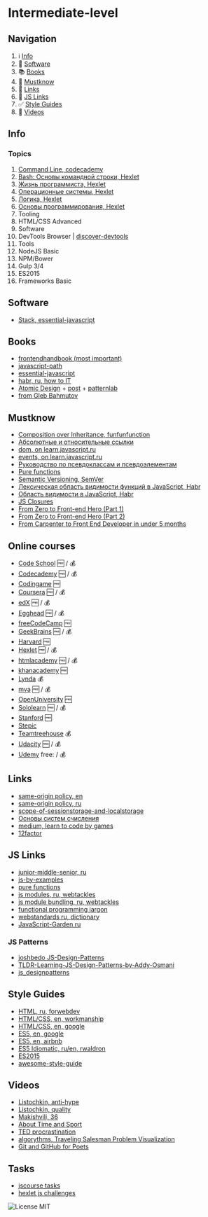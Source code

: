 # Intermediate-level

## Navigation

1. :information_source: [Info](#info)
2. :floppy_disk: [Software](#software)
3. :books: [Books](#books)
4. :100: [Mustknow](#mustknow)
5. :link: [Links](#links)
6. :link: [JS Links](#js-links)
7. :white_check_mark: [Style Guides](#style-guides)
8. :movie_camera: [Videos](#videos)

## Info

### Topics

1. [Command Line, codecademy](https://www.codecademy.com/learn/learn-the-command-line)
2. [Bash: Основы командной строки, Hexlet](https://ru.hexlet.io/courses/bash)
3. [Жизнь программиста, Hexlet](https://ru.hexlet.io/courses/prog-life)
4. [Операционные системы, Hexlet](https://ru.hexlet.io/courses/operating_systems)
5. [Логика, Hexlet](https://ru.hexlet.io/courses/logic)
6. [Основы программирования, Hexlet](https://ru.hexlet.io/courses/programming-basics)
7. Tooling
8. HTML/CSS Advanced
9. Software
10. DevTools Browser | [discover-devtools](http://discover-devtools.codeschool.com/)
11. Tools
12. NodeJS Basic
13. NPM/Bower
14. Gulp 3/4
15. ES2015
16. Frameworks Basic

## Software

- [Stack, essential-javascript](https://github.com/ericelliott/essential-javascript-links#dev-tools--collaboration)

## Books

- [frontendhandbook (most important)](http://www.frontendhandbook.com/)
- [javascript-path](https://github.com/javascript-society/javascript-path)
- [essential-javascript](https://github.com/ericelliott/essential-javascript-links#books)
- [habr, ru, how to IT](https://habrahabr.ru/post/275839/)
- [Atomic Design](http://atomicdesign.bradfrost.com/table-of-contents/) + [post](http://bradfrost.com/blog/post/atomic-web-design/) + [patternlab](http://patternlab.io/)
- [from Gleb Bahmutov](https://glebbahmutov.com/blog/javascript-books/)

## Mustknow

- [Composition over Inheritance, funfunfunction](https://www.youtube.com/watch?v=wfMtDGfHWpA)
- [Абсолютные и относительные ссылки](http://htmlbook.ru/samhtml/ssylki/absolyutnye-i-otnositelnye-ssylki)
- [dom, on learn.javascript.ru](https://learn.javascript.ru/document)
- [events, on learn.javascript.ru](https://learn.javascript.ru/events-and-interfaces)
- [Руководство по псевдоклассам и псевдоэлементам](http://prgssr.ru/development/polnoe-rukovodstvo-po-psevdoklassam-i-psevdoelementam.html)
- [Pure functions](https://medium.com/javascript-scene/master-the-javascript-interview-what-is-a-pure-function-d1c076bec976#.7hkf30999)
- [Semantic Versioning, SemVer](http://semver.org/)
- [Лексическая область видимости функций в JavaScript, Habr](https://habrahabr.ru/post/149526/)
- [Область видимости в JavaScript, Habr](https://habrahabr.ru/post/127482/)
- [JS Closures](https://medium.freecodecamp.com/lets-learn-javascript-closures-66feb44f6a44#.p3qti2sr6)
- [From Zero to Front-end Hero (Part 1)](https://medium.freecodecamp.com/from-zero-to-front-end-hero-part-1-7d4f7f0bff02#.p0pooc2p6)
- [From Zero to Front-end Hero (Part 2)](https://medium.freecodecamp.com/from-zero-to-front-end-hero-part-2-adfa4824da9b#.uj93oo4y8)
- [From Carpenter to Front End Developer in under 5 months](https://medium.freecodecamp.com/this-is-my-story-about-how-i-went-from-being-a-carpenter-with-zero-experience-in-the-tech-world-to-4252e93cb73#.azj4fczdn)

## Online courses

- [Code School](https://www.codeschool.com/) :free: / :moneybag:
- [Codecademy](https://www.codecademy.com/) :free: / :moneybag:
- [Codingame](https://www.codingame.com/servlet/urlinvite?u=1282877) :free:
- [Coursera](https://www.coursera.org/) :free: / :moneybag:
- [edX](https://www.edx.org/) :free: / :moneybag:
- [Egghead](https://egghead.io) :free: / :moneybag:
- [freeCodeCamp](https://www.freecodecamp.com/) :free:
- [GeekBrains](https://geekbrains.ru/) :free: / :moneybag:
- [Harvard](http://online-learning.harvard.edu/courses) :free:
- [Hexlet](https://ru.hexlet.io/) :free: / :moneybag:
- [htmlacademy](https://htmlacademy.ru/) :free: / :moneybag:
- [khanacademy](https://www.khanacademy.org) :free:
- [Lynda](https://www.lynda.com/) :moneybag:
- [mva](https://mva.microsoft.com/) :free: / :moneybag:
- [OpenUniversity](http://www.openuniversity.edu/courses) :free:
- [Sololearn](http://www.sololearn.com/) :free: / :moneybag:
- [Stanford](http://online.stanford.edu/courses) :free:
- [Stepic](https://stepic.org/)
- [Teamtreehouse](https://teamtreehouse.com/) :moneybag:
- [Udacity](https://www.udacity.com/) :free: / :moneybag:
- [Udemy](https://www.udemy.com/) free: / :moneybag:

## Links

- [same-origin policy, en](https://en.wikipedia.org/wiki/Same-origin_policy)
- [same-origin policy, ru](https://ru.wikipedia.org/wiki/%D0%9F%D1%80%D0%B0%D0%B2%D0%B8%D0%BB%D0%BE_%D0%BE%D0%B3%D1%80%D0%B0%D0%BD%D0%B8%D1%87%D0%B5%D0%BD%D0%B8%D1%8F_%D0%B4%D0%BE%D0%BC%D0%B5%D0%BD%D0%B0)
- [scope-of-sessionstorage-and-localstorage](https://stackoverflow.com/questions/9742395/scope-of-sessionstorage-and-localstorage)
- [Основы систем счисления](https://habrahabr.ru/post/124395/)
- [medium, learn to code by games](https://medium.mybridge.co/12-free-resources-learn-to-code-while-playing-games-f7333043de11#.c372qt3ds)
- [12factor](http://12factor.net/ru/)

## JS Links

- [junior-middle-senior, ru](http://frontender.info/programmirovanie-klassami-v-veb-prilozheniyakh/)
- [js-by-examples](https://github.com/bmkmanoj/js-by-examples)
- [pure functions](https://medium.com/javascript-scene/master-the-javascript-interview-what-is-a-pure-function-d1c076bec976#.1qaexrxzx)
- [js modules, ru, webtackles](http://webtackles.ru/javascript/js-modules-beginners-guide/)
- [js module bundling, ru, webtackles](http://webtackles.ru/javascript/js-module-bundling/)
- [functional programming jargon](https://github.com/hemanth/functional-programming-jargon)
- [webstandards ru, dictionary](https://github.com/web-standards-ru/dictionary)
- [JavaScript-Garden ru](https://bonsaiden.github.io/JavaScript-Garden/ru/)

### JS Patterns

- [joshbedo JS-Design-Patterns](https://joshbedo.github.io/JS-Design-Patterns/)
- [TLDR-Learning-JS-Design-Patterns-by-Addy-Osmani](https://github.com/karlpatrickespiritu/TLDR-Learning-JS-Design-Patterns-by-Addy-Osmani)
- [js_designpatterns](https://github.com/nnupoor/js_designpatterns#javascript-design-patterns-cheat-sheet-using-jquery-for-some-examples)

## Style Guides

- [HTML, ru, forwebdev](http://forwebdev.ru/html/principles-for-writing-idiomatic-html/)
- [HTML/CSS, en, workmanship](http://workmanship.io/)
- [HTML/CSS, en, google](https://google.github.io/styleguide/htmlcssguide.xml)
- [ES5, en, google](https://google.github.io/styleguide/javascriptguide.xml)
- [ES5, en, airbnb](https://github.com/airbnb/javascript/tree/master/es5)
- [ES5 Idiomatic, ru/en, rwaldron](https://github.com/rwaldron/idiomatic.js/tree/master/translations/ru_RU)
- [ES2015](https://github.com/airbnb/javascript)
- [awesome-style-guide](https://github.com/kciter/awesome-style-guide)

## Videos

- [Listochkin, anti-hype](https://www.youtube.com/watch?v=xPFRUM_oDKA)
- [Listochkin, quality](https://www.youtube.com/watch?v=Mx22NaWmFhk)
- [Makishvili, 36](https://www.youtube.com/watch?v=xPPCzryZK44)
- [About Time and Sport](https://youtu.be/YiPN0A-y3xQ)
- [TED procrastination](https://www.youtube.com/watch?v=arj7oStGLkU)
- [algorythms, Traveling Salesman Problem Visualization](https://www.youtube.com/watch?v=SC5CX8drAtU)
- [Git and GitHub for Poets](https://www.youtube.com/watch?v=BCQHnlnPusY)

## Tasks

- [jscourse tasks](http://jscourse.com/tasks)
- [hexlet js challenges](https://ru.hexlet.io/challenges)

![License MIT](https://img.shields.io/badge/License-MIT-blue.svg?style=flat-square)
